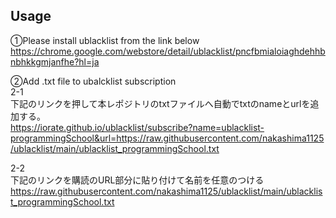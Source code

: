 ## Usage
➀Please install ublacklist from the link below<br>
https://chrome.google.com/webstore/detail/ublacklist/pncfbmialoiaghdehhbnbhkkgmjanfhe?hl=ja<br>

➁Add .txt file to ubalcklist subscription<br>
2-1<br>
下記のリンクを押して本レポジトリのtxtファイルへ自動でtxtのnameとurlを追加する。<br>
https://iorate.github.io/ublacklist/subscribe?name=ublacklist-programmingSchool&url=https://raw.githubusercontent.com/nakashima1125/ublacklist/main/ublacklist_programmingSchool.txt
<br>

2-2<br>
下記のリンクを購読のURL部分に貼り付けて名前を任意のつける<br>
https://raw.githubusercontent.com/nakashima1125/ublacklist/main/ublacklist_programmingSchool.txt
